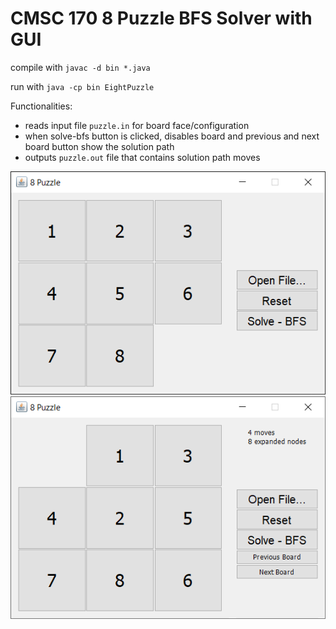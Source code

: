 # CMSC 170 8 Puzzle BFS Solver with GUI

compile with
`javac -d bin *.java`

run with
`java -cp bin EightPuzzle`

Functionalities:

* reads input file `puzzle.in` for board face/configuration
* when solve-bfs button is clicked, disables board and previous and next board button show the solution path
* outputs `puzzle.out` file that contains solution path moves

![What it looks like when ran](uponRunning.png)
![What it looks like when solve button clicked](whenSolveClicked.gif)
